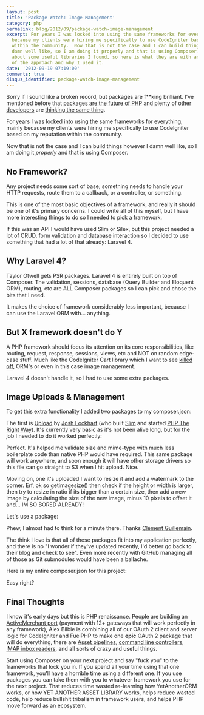 ```yaml
---
layout: post
title: 'Package Watch: Image Management'
category: php
permalink: blog/2012/09/package-watch-image-management
excerpt: For years I was locked into using the same frameworks for everything, mainly
  because my clients were hiring me specifically to use CodeIgniter based on my reputation
  within the community.  Now that is not the case and I can build things however I
  damn well like, so I am doing it properly and that is using Composer. I tweeted
  about some useful libraries I found, so here is what they are with an explanation
  of the approach and why I used it.
date: '2012-09-19 07:19:00'
comments: true
disqus_identifier: package-watch-image-management
---
```


Sorry if I sound like a broken record, but packages are f**king brilliant. I've mentioned before that [packages are the future of PHP][future] and plenty of [other developers][brad] are [thinking the same thing][fortr].

For years I was locked into using the same frameworks for everything, mainly because my clients were hiring me specifically to use CodeIgniter based on my reputation within the community. 

Now that is not the case and I can build things however I damn well like, so I am doing it _properly_ and that is using Composer.

## No Framework?

Any project needs some sort of base; something needs to handle your HTTP requests, route them to a callback, or a controller, or something. 

This is one of the most basic objectives of a framework, and really it should be one of it's primary concerns. I could write all of this myself, but I have more interesting things to do so I needed to pick a framework.

If this was an API I would have used Slim or Silex, but this project needed a lot of CRUD, form validation and database interaction so I decided to use something that had a lot of that already: Laravel 4. 

## Why Laravel 4?

Taylor Otwell gets PSR packages. Laravel 4 is entirely built on top of Composer. The validation, sessions, database (Query Builder and Eloquent ORM), routing, etc are ALL Composer packages so I can pick and chose the bits that I need. 

It makes the choice of framework considerably less important, because I can use the Laravel ORM with… anything.

## But X framework doesn't do Y

A PHP framework should focus its attention on its core responsibilities, like routing, request, response, sessions, views, etc and NOT on random edge-case stuff. Much like the CodeIgniter Cart library which I want to see [killed off](https://github.com/EllisLab/CodeIgniter/issues/214), ORM's or even in this case image management.

Laravel 4 doesn't handle it, so I had to use some extra packages.

## Image Uploads & Management

To get this extra functionality I added two packages to my composer.json:

<script src="https://gist.github.com/3748717.js?file=full composer.json"></script>

The first is [Upload][upload] by [Josh Lockhart][josh] (who built [Slim][slim] and started [PHP The Right Way][phptrw]). It's currently very basic as it's not been alive long, but for the job I needed to do it worked perfectly:

<script src="https://gist.github.com/3748717.js?file=upload"></script>
	
Perfect. It's helped me validate size and mime-type with much less boilerplate code than native PHP would have required. This same package will work anywhere, and soon enough it will have other storage drivers so  this file can go straight to S3 when I hit upload. Nice.

Moving on, one it's uploaded I want to resize it and add a watermark to the corner. Erf, ok so getimagesize() then check if the height or width is larger, then try to resize in ratio if its bigger than a certain size, then add a new image by calculating the size of the new image, minus 10 pixels to offset it and… IM SO BORED ALREADY! 

Let's use a package:

<script src="https://gist.github.com/3748717.js?file=watermark"></script>
	
Phew, I almost had to think for a minute there. Thanks [Clément Guillemain](https://github.com/Sybio).

The think I love is that all of these packages fit into my application perfectly, and there is no "I wonder if they've updated recently, I'd better go back to their blog and check to see". Even more recently with GitHub managing all of those as Git submodules would have been a ballache.

Here is my entire composer.json for this project:

<script src="https://gist.github.com/3748717.js?file=composer.json"></script>
   
Easy right?

## Final Thoughts

I know it's early days but this is PHP renaissance. People are building an [ActiveMerchant port](https://github.com/adrianmacneil/tala-payments) (payment with 12+ gateways that will work perfectly in any framework), Alex Bilbie is combining all of our OAuth 2 client and server logic for CodeIgniter and FuelPHP to make one **epic** OAuth 2 package that will do everything, there are [Asset pipelines](https://github.com/CHH/pipe), [command line controllers](https://github.com/nategood/commando), [IMAP inbox readers](https://github.com/tedivm/Fetch), and all sorts of crazy and useful things.

Start using Composer on your next project and say "fuck you" to the frameworks that lock you in. If you spend all your time using that one framework, you'll have a horrible time using a different one. If you use packages you can take them with you to whatever framework you use for the next project. That reduces time wasted re-learning how YetAnotherORM works, or how YET ANOTHER ASSET LIBRARY works, helps reduce wasted code, help reduce bullshit tribalism in framework users, and helps PHP move forward as an ecosystem.  



  [future]: /blog/2012/03/packages-the-way-forward-for-php
  [brad]: http://www.bradleyproctor.com/composer-the-future-of-php/
  [fortr]: http://blog.fortrabbit.com/handle-your-dependencies-with-php-composer/
  [upload]: https://github.com/codeguy/Upload
  [josh]: https://www.joshlockhart.com/
  [slim]: https://github.com/codeguy/slim
  [phptrw]: http://www.phptherightway.com/